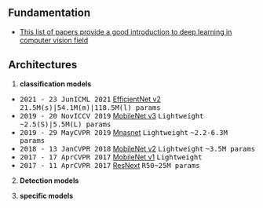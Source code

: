 ## Fundamentation
   - [This list of papers provide a good introduction to deep learning in computer vision field](./fundamental_paper.md)

## Architectures

1. **classification models** 

- <kbd>2021 - 23 Jun</kbd><kbd>ICML 2021</kbd> [EfficientNet v2](CNN/EfficientNetV2.md) <kbd>21.5M(s)|54.1M(m)|118.5M(l) params</kbd>
- <kbd>2019 - 20 Nov</kbd><kbd>ICCV 2019</kbd> [MobileNet v3](CNN/mobilenetv3.md) <kbd>Lightweight</kbd> <kbd>~2.5(S)|5.5M(L) params</kbd>
- <kbd>2019 - 29 May</kbd><kbd>CVPR 2019</kbd> [Mnasnet](CNN/MnasNet.md) <kbd>Lightweight</kbd> <kbd>~2.2-6.3M params</kbd>
- <kbd>2018 - 13 Jan</kbd><kbd>CVPR 2018</kbd> [MobileNet v2](CNN/mobilenetv2.md) <kbd>Lightweight</kbd> <kbd>~3.5M params</kbd>
- <kbd>2017 - 17 Apr</kbd><kbd>CVPR 2017</kbd> [MobileNet v1](CNN/mobilenet.md)  <kbd>Lightweight</kbd>
- <kbd>2017 - 11 Apr</kbd><kbd>CVPR 2017</kbd> [ResNext](CNN/resnext.md) <kbd>R50~25M params</kbd>

2.  **Detection models**


3.  **specific models**